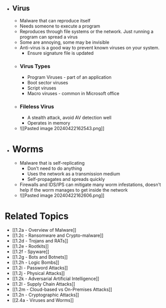 - ## Virus
	- Malware that can reproduce itself
	- Needs someone to execute a program
	- Reproduces through file systems or the network. Just running a program can spread a virus
	- Some are annoying, some may be invisible
	- Anti-virus is a good way to prevent known viruses on your system.
		- Ensure signature file is updated
	- ### Virus Types
		- Program Viruses - part of an application
		- Boot sector viruses
		- Script viruses
		- Macro viruses - common in Microsoft office
	- ### Fileless Virus
		- A stealth attack, avoid AV detection well
		- Operates in memory
	- ![[Pasted image 20240422162543.png]]

- # Worms
	- Malware that is self-replicating
		- Don't need to do anything
		- Uses the network as a transmission medium
		- Self-propagates and spreads quickly
	- Firewalls and IDS/IPS can mitigate many worm infestations, doesn't help if the worm manages to get inside the network
	- ![[Pasted image 20240422162606.png]]
# Related Topics
- [[1.2a - Overview of Malware]]
- [[1.2c - Ransomware and Crypto-malware]]
- [[1.2d - Trojans and RATs]]
- [[1.2e - Rootkits]]
- [[1.2f - Spyware]]
- [[1.2g - Bots and Botnets]]
- [[1.2h - Logic Bombs]]
- [[1.2i - Password Attacks]]
- [[1.2j - Physical Attacks]]
- [[1.2k - Adversarial Artificial Intelligence]]
- [[1.2l - Supply Chain Attacks]]
- [[1.2m - Cloud-based vs On-Premises Attacks]]
- [[1.2n - Cryptographic Attacks]]
- [[2.4a - Viruses and Worms]]